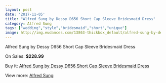 ```yaml
---
layout: post
date: '2017-11-05'
title: "Alfred Sung by Dessy D656 Short Cap Sleeve Bridesmaid Dress"
category: Alfred Sung
tags: ["wedding","style","bridesmaid","short","unique"]
image: http://img.eudances.com/13863-thickbox_default/alfred-sung-by-dessy-d656-short-cap-sleeve-bridesmaid-dress.jpg
---
```

Alfred Sung by Dessy D656 Short Cap Sleeve Bridesmaid Dress

On Sales: **$228.99**
<a href="https://www.eudances.com/en/alfred-sung/4164-alfred-sung-by-dessy-d656-short-cap-sleeve-bridesmaid-dress.html"><amp-img layout="responsive" width="600" height="600" src="//img.eudances.com/13863-thickbox_default/alfred-sung-by-dessy-d656-short-cap-sleeve-bridesmaid-dress.jpg" alt="Alfred Sung by Dessy D656 Short Cap Sleeve Bridesmaid Dress 0" /></a>
<a href="https://www.eudances.com/en/alfred-sung/4164-alfred-sung-by-dessy-d656-short-cap-sleeve-bridesmaid-dress.html"><amp-img layout="responsive" width="600" height="600" src="//img.eudances.com/13867-thickbox_default/alfred-sung-by-dessy-d656-short-cap-sleeve-bridesmaid-dress.jpg" alt="Alfred Sung by Dessy D656 Short Cap Sleeve Bridesmaid Dress 1" /></a>
<a href="https://www.eudances.com/en/alfred-sung/4164-alfred-sung-by-dessy-d656-short-cap-sleeve-bridesmaid-dress.html"><amp-img layout="responsive" width="600" height="600" src="//img.eudances.com/13866-thickbox_default/alfred-sung-by-dessy-d656-short-cap-sleeve-bridesmaid-dress.jpg" alt="Alfred Sung by Dessy D656 Short Cap Sleeve Bridesmaid Dress 2" /></a>
<a href="https://www.eudances.com/en/alfred-sung/4164-alfred-sung-by-dessy-d656-short-cap-sleeve-bridesmaid-dress.html"><amp-img layout="responsive" width="600" height="600" src="//img.eudances.com/13865-thickbox_default/alfred-sung-by-dessy-d656-short-cap-sleeve-bridesmaid-dress.jpg" alt="Alfred Sung by Dessy D656 Short Cap Sleeve Bridesmaid Dress 3" /></a>
<a href="https://www.eudances.com/en/alfred-sung/4164-alfred-sung-by-dessy-d656-short-cap-sleeve-bridesmaid-dress.html"><amp-img layout="responsive" width="600" height="600" src="//img.eudances.com/13864-thickbox_default/alfred-sung-by-dessy-d656-short-cap-sleeve-bridesmaid-dress.jpg" alt="Alfred Sung by Dessy D656 Short Cap Sleeve Bridesmaid Dress 4" /></a>

Buy it: [Alfred Sung by Dessy D656 Short Cap Sleeve Bridesmaid Dress](https://www.eudances.com/en/alfred-sung/4164-alfred-sung-by-dessy-d656-short-cap-sleeve-bridesmaid-dress.html "Alfred Sung by Dessy D656 Short Cap Sleeve Bridesmaid Dress")

View more: [Alfred Sung](https://www.eudances.com/en/52-alfred-sung "Alfred Sung")